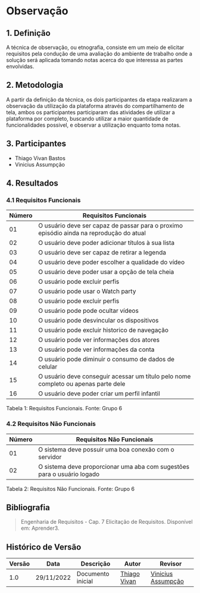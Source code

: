 # Observação

## 1. Definição

A técnica de observação, ou etnografia, consiste em um meio de elicitar requisitos pela condução de uma avaliação do ambiente de trabalho onde a solução será aplicada tomando notas acerca do que interessa as partes envolvidas.

## 2. Metodologia

A partir da definição da técnica, os dois participantes da etapa realizaram a observação da utilização da plataforma através do compartilhamento de tela, ambos os participantes participaram das atividades de utilizar a plataforma por completo, buscando utilizar a maior quantidade de funcionalidades possivel, e observar a utilização enquanto toma notas. 

## 3. Participantes

* Thiago Vivan Bastos
* Vinicius Assumpção

## 4. Resultados

### 4.1 Requisitos Funcionais
|Número|Requisitos Funcionais|
|--|-----------------------------------------------|
|01 | O usuário deve ser capaz de passar para o proximo episódio ainda na reprodução do atual  |
|02 | O usuário deve poder adicionar títulos à sua lista |
|03 | O usuário deve ser capaz de retirar a legenda |
|04 | O usuário deve poder escolher a qualidade do vídeo	 |
|05 | O usuário deve poder usar a opção de tela cheia |
|06 | O usuário pode excluir perfis |
|07 | O usuário pode usar o Watch party |
|08 | O usuário pode excluir perfis |
|09 | O usuário pode pode ocultar vídeos |
|10 | O usuário pode desvincular os dispositivos |
|11 | O usuário pode excluir historico de navegação |
|12 | O usuário pode ver informações dos atores |
|13 | O usuário pode ver informações da conta |
|14 | O usuário pode diminuir o consumo de dados de celular |
|15 | O usuário deve conseguir acessar um título pelo nome completo ou apenas parte dele |
|16 | O usuário deve poder criar um perfil infantil |

Tabela 1: Requisitos Funcionais. Fonte: Grupo 6


### 4.2 Requisitos Não Funcionais
|Número|Requisitos Não Funcionais|
|---|--|
|01 |O sistema deve possuir uma boa conexão com o servidor |
|02 |O sistema deve proporcionar uma aba com sugestões para o usuário logado |

Tabela 2: Requisitos Não Funcionais. Fonte: Grupo 6

## Bibliografia

>  Engenharia de Requisitos - Cap. 7 Elicitação de Requisitos. Disponível em: Aprender3.

## Histórico de Versão

| Versão | Data | Descrição | Autor | Revisor |
|--------|------|-----------|-------|---------|
| 1.0 | 29/11/2022 | Documento inicial | [Thiago Vivan](https://github.com/thiago-vivan) | [Vinicius Assumpção](https://github.com/viniman27) | 




